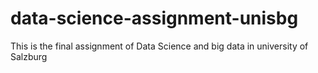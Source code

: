 # data-science-assignment-unisbg
This is the final assignment of Data Science and big data in university of Salzburg
